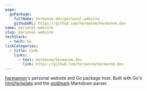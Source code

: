 ```yaml
---
page:
  goPackage:
    fullName: hermannm.dev/personal-website
    githubURL: https://github.com/hermannm/hermannm.dev
name: personal-website
slug: personal-website
techStack:
  - tech: Go
linkCategories:
  - title: Code
    links:
      - text: hermannm/hermannm.dev
        link: https://github.com/hermannm/hermannm.dev
---
```


[hermannm](https://github.com/hermannm)'s personal website and Go package host. Built with Go's
[html/template](https://pkg.go.dev/html/template) and the
[goldmark](https://github.com/yuin/goldmark) Markdown parser.
